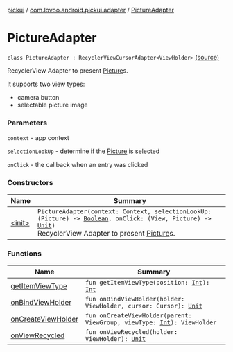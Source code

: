 [pickui](../../index.md) / [com.lovoo.android.pickui.adapter](../index.md) / [PictureAdapter](./index.md)

# PictureAdapter

`class PictureAdapter : RecyclerViewCursorAdapter<ViewHolder>` [(source)](https://github.com/lovoo/android-pickpic/blob/master/pickui/src/main/kotlin/com/lovoo/android/pickui/adapter/PictureAdapter.kt#L27)

RecyclerView Adapter to present [Picture](#)s.

It supports two view types:

* camera button
* selectable picture image

### Parameters

`context` - app context

`selectionLookUp` - determine if the [Picture](#) is selected

`onClick` - the callback when an entry was clicked

### Constructors

| Name | Summary |
|---|---|
| [&lt;init&gt;](-init-.md) | `PictureAdapter(context: Context, selectionLookUp: (Picture) -> `[`Boolean`](https://kotlinlang.org/api/latest/jvm/stdlib/kotlin/-boolean/index.html)`, onClick: (View, Picture) -> `[`Unit`](https://kotlinlang.org/api/latest/jvm/stdlib/kotlin/-unit/index.html)`)`<br>RecyclerView Adapter to present [Picture](#)s. |

### Functions

| Name | Summary |
|---|---|
| [getItemViewType](get-item-view-type.md) | `fun getItemViewType(position: `[`Int`](https://kotlinlang.org/api/latest/jvm/stdlib/kotlin/-int/index.html)`): `[`Int`](https://kotlinlang.org/api/latest/jvm/stdlib/kotlin/-int/index.html) |
| [onBindViewHolder](on-bind-view-holder.md) | `fun onBindViewHolder(holder: ViewHolder, cursor: Cursor): `[`Unit`](https://kotlinlang.org/api/latest/jvm/stdlib/kotlin/-unit/index.html) |
| [onCreateViewHolder](on-create-view-holder.md) | `fun onCreateViewHolder(parent: ViewGroup, viewType: `[`Int`](https://kotlinlang.org/api/latest/jvm/stdlib/kotlin/-int/index.html)`): ViewHolder` |
| [onViewRecycled](on-view-recycled.md) | `fun onViewRecycled(holder: ViewHolder): `[`Unit`](https://kotlinlang.org/api/latest/jvm/stdlib/kotlin/-unit/index.html) |
